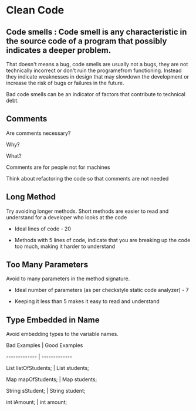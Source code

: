 # Clean Code

## Code smells : Code smell is any characteristic in the source code of a program that possibly indicates a deeper problem.

That doesn't means a bug, code smells are usually not a bugs, they are not technically incorrect or don't ruin the programefrom functioning. Instead they indicate weaknesses in design that may slowdown the development or increase the risk of bugs or failures in the future. 

Bad code smells can be an indicator of factors that contribute to technical debt. 

## Comments
Are comments necessary?

Why?

What?

Comments are for people not for machines

Think about refactoring the code so that comments are not needed

## Long Method

Try avoiding longer methods. Short methods are easier to read and understand for a developer who looks at the code

* Ideal lines of code - 20

* Methods with 5 lines of code, indicate that you are breaking up the code too much, making it harder to understand


## Too Many Parameters

Avoid to many parameters in the method signature.

* Ideal number of parameters (as per checkstyle static code analyzer) - 7

* Keeping it less than 5 makes it easy to read and understand


## Type Embedded in Name

Avoid embedding types to the variable names.

Bad Examples  | Good Examples

------------- | -------------

List<Student> listOfStudents; | List<Student> students;
  
Map<Student> mapOfStudents; | Map<Student> students;
  
String sStudent; | String student;

int iAmount; | int amount;
